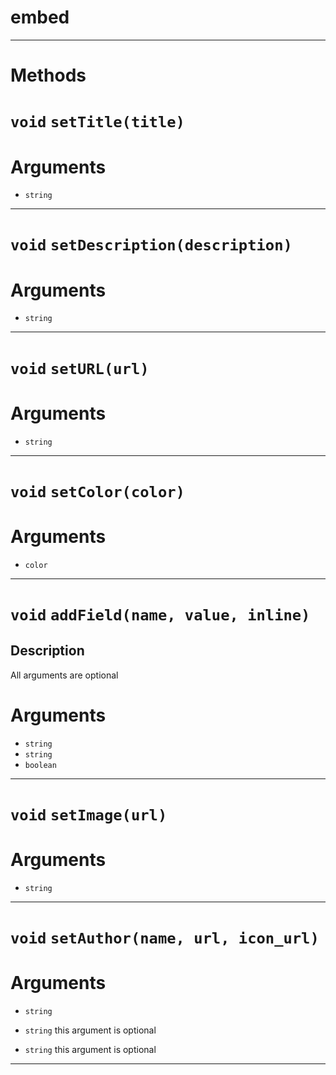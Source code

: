 # embed


---
# Methods
# `void` `setTitle(title)`
# Arguments
* `string`   

---
# `void` `setDescription(description)`
# Arguments
* `string`   

---
# `void` `setURL(url)`
# Arguments
* `string`   

---
# `void` `setColor(color)`
# Arguments
* `color`   

---
# `void` `addField(name, value, inline)`
Description
---
All arguments are optional  

# Arguments
* `string`   
* `string`   
* `boolean`   

---
# `void` `setImage(url)`
# Arguments
* `string`   

---
# `void` `setAuthor(name, url, icon_url)`
# Arguments
* `string`   
* `string` this argument is optional   
  
* `string` this argument is optional   
  

---
